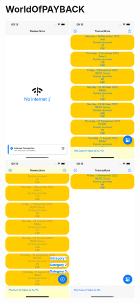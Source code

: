 # WorldOfPAYBACK
<p float="left">
<img src="./Screenshots/1.png" width="200">
<img src="./Screenshots/2.png" width="200">
<img src="./Screenshots/3.png" width="200">
<img src="./Screenshots/4.png" width="200">
</p>

